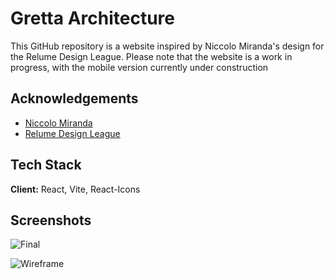 
# Gretta Architecture
This GitHub repository is a website inspired by Niccolo Miranda's design for the Relume Design League. Please note that the website is a work in progress, with the mobile version currently under construction

 
## Acknowledgements

 - [Niccolo Miranda](https://www.linkedin.com/in/niccolomiranda/)
 - [Relume Design League](https://www.relumedesignleague.com/)


## Tech Stack

**Client:** React, Vite, React-Icons


## Screenshots

![Final](https://i.ibb.co/ckmtcWL/gerta.png)

![Wireframe](https://i.ibb.co/gRF8zPS/Wireframe-Niccolo.png)





